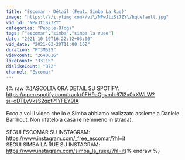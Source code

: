 ```yaml
---
title: "Escomar - Détail (Feat. Simba La Rue)"
image: "https:\/\/i.ytimg.com\/vi\/NPwJtiSi7ZY\/hqdefault.jpg"
vid_id: "NPwJtiSi7ZY"
categories: "People-Blogs"
tags: ["escomar","simba","simba la ruee"]
date: "2021-10-19T16:22:12+03:00"
vid_date: "2021-03-20T11:00:16Z"
duration: "PT3M52S"
viewcount: "2640016"
likeCount: "33115"
dislikeCount: "872"
channel: "Escomar"
---
```

{% raw %}ASCOLTA ORA DETAIL SU SPOTIFY: <a rel="nofollow" target="blank" href="https://open.spotify.com/track/0FH9aQgvmlk67I2x0kXWLW?si=oDTLyVksS2qptP1YFEY9IA">https://open.spotify.com/track/0FH9aQgvmlk67I2x0kXWLW?si=oDTLyVksS2qptP1YFEY9IA</a><br /><br />Ecco a voi il video che io e Simba abbiamo realizzato assieme a Daniele Barrhout. Non rifatelo a casa (e nemmeno in strada).<br /><br />SEGUI ESCOMAR SU INSTAGRAM: <a rel="nofollow" target="blank" href="https://www.instagram.com/_free_escomar/?hl=it">https://www.instagram.com/_free_escomar/?hl=it</a><br />SEGUI SIMBA LA RUE SU INSTAGRAM: <a rel="nofollow" target="blank" href="https://www.instagram.com/simba_la_ruee/?hl=it">https://www.instagram.com/simba_la_ruee/?hl=it</a>{% endraw %}
